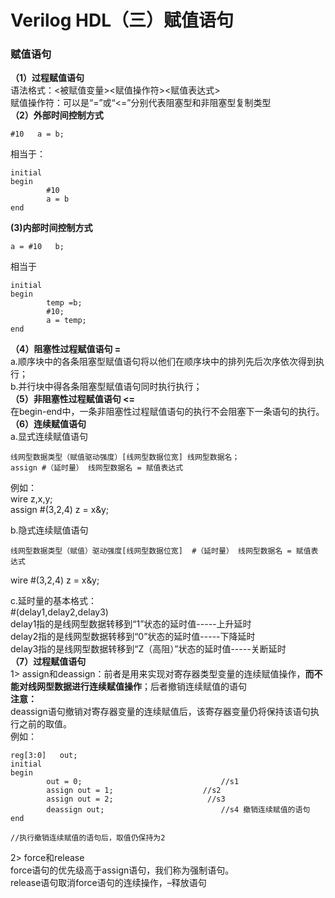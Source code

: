 # Verilog HDL（三）赋值语句
### 赋值语句

**（1）过程赋值语句**  
语法格式：<被赋值变量><赋值操作符><赋值表达式>  
赋值操作符：可以是“=”或“<=”分别代表阻塞型和非阻塞型复制类型  
**（2）外部时间控制方式**

```
#10   a = b;
```

相当于：

```
initial
begin
		#10
		a = b
end
```

**(3)内部时间控制方式**

```
a = #10   b;
```

相当于

```
initial
begin
		temp =b;
		#10;
		a = temp;
end
```

**（4）阻塞性过程赋值语句 =**  
a.顺序块中的各条阻塞型赋值语句将以他们在顺序块中的排列先后次序依次得到执行；  
b.并行块中得各条阻塞型赋值语句同时执行执行；  
**（5）非阻塞性过程赋值语句 <=**  
在begin-end中，一条非阻塞性过程赋值语句的执行不会阻塞下一条语句的执行。  
**（6）连续赋值语句**  
a.显式连续赋值语句

```
线网型数据类型（赋值驱动强度）[线网型数据位宽] 线网型数据名；
assign #（延时量） 线网型数据名 = 赋值表达式
```

例如：  
wire z,x,y;  
assign #(3,2,4) z = x&y;

b.隐式连续赋值语句

```
线网型数据类型（赋值）驱动强度[线网型数据位宽]  #（延时量） 线网型数据名 = 赋值表达式
```

wire #(3,2,4) z = x&y;

c.延时量的基本格式：  
#(delay1,delay2,delay3)  
delay1指的是线网型数据转移到“1”状态的延时值-----上升延时  
delay2指的是线网型数据转移到“0”状态的延时值-----下降延时  
delay3指的是线网型数据转移到“Z（高阻）”状态的延时值-----关断延时  
**（7）过程赋值语句**  
1> assign和deassign：前者是用来实现对寄存器类型变量的连续赋值操作，**而不能对线网型数据进行连续赋值操作**；后者撤销连续赋值的语句  
**注意：**  
deassign语句撤销对寄存器变量的连续赋值后，该寄存器变量仍将保持该语句执行之前的取值。  
例如：

```
reg[3:0]   out;
initial 
begin
		out = 0;                               //s1
		assign out = 1;                    //s2
		assign out = 2;                     //s3
		deassign out;                          //s4 撤销连续赋值的语句
end

//执行撤销连续赋值的语句后，取值仍保持为2
```

2> force和release  
force语句的优先级高于assign语句，我们称为强制语句。  
release语句取消force语句的连续操作，–释放语句